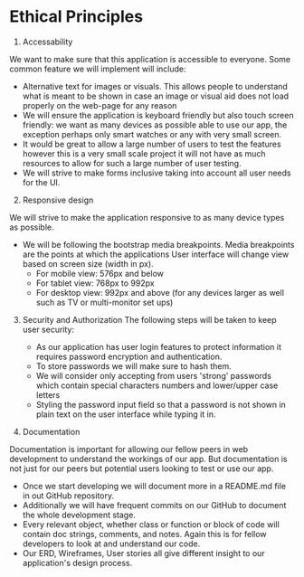 # Ethical Principles

1. Accessability

We want to make sure that this application is accessible to everyone. Some common feature we will implement will include: 

   - Alternative text for images or visuals. This allows people to understand what is meant to be shown in case an image or visual aid does not load properly on the web-page for any reason
   - We will ensure the application is keyboard friendly but also touch screen friendly: we want as many devices as possible able to use our app, the exception perhaps only smart watches or any with very small screen.
   - It would be great to allow a large number of users to test the features however this is a very small scale project it will not have as much resources to allow for such a large number of user testing.
   - We will strive to make forms inclusive taking into account all user needs for the UI.
  
2. Responsive design

We will strive to make the application responsive to as many device types as possible.

   - We will be following the bootstrap media breakpoints. Media breakpoints are the points at which the applications User interface will change view based on screen size (width in px).   
      -  For mobile view: 576px and below
      -  For tablet view: 768px to 992px
      -  For desktop view: 992px and above (for any devices larger as well such as TV or multi-monitor set ups)
  
3. Security and Authorization
The following steps will be taken to keep user security:

    - As our application has user login features to protect information it requires password encryption and authentication.
    - To store passwords we will make sure to hash them.
    - We will consider only accepting from users 'strong' passwords which contain special characters numbers and lower/upper case letters
    - Styling the password input field so that a password is not shown in plain text on the user interface while typing it in.
  
4. Documentation

Documentation is important for allowing our fellow peers in web development to understand the workings of our app. But documentation is not just for our peers but potential users looking to test or use our app. 

   - Once we start developing we will document more in a README.md file in out GitHub repository. 
   - Additionally we will have frequent commits on our GitHub to document the whole development stage. 
   - Every relevant object, whether class or function or block of code will contain doc strings, comments, and notes. Again this is for fellow developers to look at and understand our code.
   - Our ERD, Wireframes, User stories all give different insight to our application's design process. 